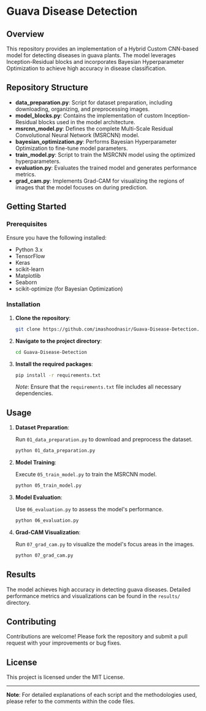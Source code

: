 
# Guava Disease Detection

## Overview

This repository provides an implementation of a Hybrid Custom CNN-based model for detecting diseases in guava plants.
The model leverages Inception-Residual blocks and incorporates Bayesian Hyperparameter Optimization to achieve high accuracy in disease classification.

## Repository Structure

- **data_preparation.py**: Script for dataset preparation, including downloading, organizing, and preprocessing images.
- **model_blocks.py**: Contains the implementation of custom Inception-Residual blocks used in the model architecture.
- **msrcnn_model.py**: Defines the complete Multi-Scale Residual Convolutional Neural Network (MSRCNN) model.
- **bayesian_optimization.py**: Performs Bayesian Hyperparameter Optimization to fine-tune model parameters.
- **train_model.py**: Script to train the MSRCNN model using the optimized hyperparameters.
- **evaluation.py**: Evaluates the trained model and generates performance metrics.
- **grad_cam.py**: Implements Grad-CAM for visualizing the regions of images that the model focuses on during prediction.

## Getting Started

### Prerequisites

Ensure you have the following installed:

- Python 3.x
- TensorFlow
- Keras
- scikit-learn
- Matplotlib
- Seaborn
- scikit-optimize (for Bayesian Optimization)

### Installation

1. **Clone the repository**:

   ```bash
   git clone https://github.com/imashoodnasir/Guava-Disease-Detection.git
   ```

2. **Navigate to the project directory**:

   ```bash
   cd Guava-Disease-Detection
   ```

3. **Install the required packages**:

   ```bash
   pip install -r requirements.txt
   ```

   *Note*: Ensure that the `requirements.txt` file includes all necessary dependencies.

## Usage

1. **Dataset Preparation**:

   Run `01_data_preparation.py` to download and preprocess the dataset.

   ```bash
   python 01_data_preparation.py
   ```

2. **Model Training**:

   Execute `05_train_model.py` to train the MSRCNN model.

   ```bash
   python 05_train_model.py
   ```

3. **Model Evaluation**:

   Use `06_evaluation.py` to assess the model's performance.

   ```bash
   python 06_evaluation.py
   ```

4. **Grad-CAM Visualization**:

   Run `07_grad_cam.py` to visualize the model's focus areas in the images.

   ```bash
   python 07_grad_cam.py
   ```

## Results

The model achieves high accuracy in detecting guava diseases.
Detailed performance metrics and visualizations can be found in the `results/` directory.

## Contributing

Contributions are welcome! Please fork the repository and submit a pull request with your improvements or bug fixes.

## License

This project is licensed under the MIT License.

---

**Note**: For detailed explanations of each script and the methodologies used, please refer to the comments within the code files.
